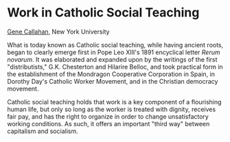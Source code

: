 # Work in Catholic Social Teaching

[Gene Callahan](../bios/callahan.md), New York University

What is today known as Catholic social teaching, while having ancient roots,
began to clearly emerge first in Pope Leo XIII's 1891 encyclical letter *Rerum
novarum*. It was elaborated and expanded upon by the writings of the first
"distributists," G.K. Chesterton and Hilarire Belloc, and took practical form
in the establishment of the Mondragon Cooperative Corporation in Spain, in
Dorothy Day's Catholic Worker Movement, and in the Christian democracy movement.

Catholic social teaching holds that work is a key component of a flourishing
human life, but only so long as the worker is treated with dignity, receives
fair pay, and has the right to organize in order to change unsatisfactory
working conditions. As such, it offers an important "third way" between
capitalism and socialism.
